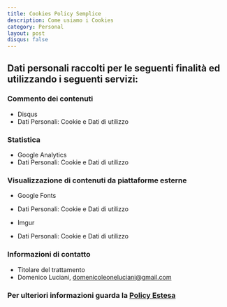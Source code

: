 ```yaml
---
title: Cookies Policy Semplice
description: Come usiamo i Cookies
category: Personal
layout: post
disqus: false
---
```


## Dati personali raccolti per le seguenti finalità ed utilizzando i seguenti servizi:

### Commento dei contenuti
* Disqus
* Dati Personali: Cookie e Dati di utilizzo

### Statistica
* Google Analytics
* Dati Personali: Cookie e Dati di utilizzo

### Visualizzazione di contenuti da piattaforme esterne
* Google Fonts
* Dati Personali: Cookie e Dati di utilizzo

* Imgur
* Dati Personali: Cookie e Dati di utilizzo

### Informazioni di contatto
* Titolare del trattamento
* Domenico Luciani, [domenicoleoneluciani@gmail.com](mailto:domenicoleoneluciani@gmail.com)

### Per ulteriori informazioni guarda la [Policy Estesa](http://dlion.it/cookies-policy-estesa.html)
